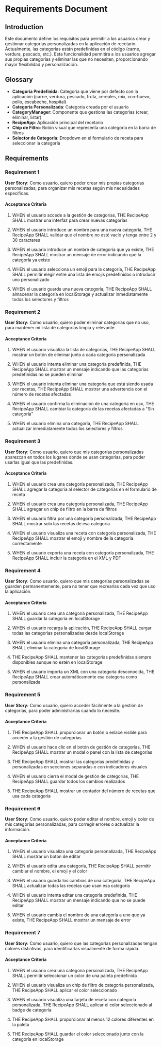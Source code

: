 # Requirements Document

## Introduction

Este documento define los requisitos para permitir a los usuarios crear y gestionar categorías personalizadas en la aplicación de recetario. Actualmente, las categorías están predefinidas en el código (carne, verdura, pescado, etc.). Esta funcionalidad permitirá a los usuarios agregar sus propias categorías y eliminar las que no necesiten, proporcionando mayor flexibilidad y personalización.

## Glossary

- **Categoría Predefinida**: Categoría que viene por defecto con la aplicación (carne, verdura, pescado, fruta, cereales, mix, con-huevo, pollo, escabeche, hospital)
- **Categoría Personalizada**: Categoría creada por el usuario
- **CategoryManager**: Componente que gestiona las categorías (crear, eliminar, listar)
- **RecipeApp**: Aplicación principal del recetario
- **Chip de Filtro**: Botón visual que representa una categoría en la barra de filtros
- **Selector de Categoría**: Dropdown en el formulario de receta para seleccionar la categoría

## Requirements

### Requirement 1

**User Story:** Como usuario, quiero poder crear mis propias categorías personalizadas, para organizar mis recetas según mis necesidades específicas.

#### Acceptance Criteria

1. WHEN el usuario accede a la gestión de categorías, THE RecipeApp SHALL mostrar una interfaz para crear nuevas categorías

2. WHEN el usuario introduce un nombre para una nueva categoría, THE RecipeApp SHALL validar que el nombre no esté vacío y tenga entre 2 y 30 caracteres

3. WHEN el usuario introduce un nombre de categoría que ya existe, THE RecipeApp SHALL mostrar un mensaje de error indicando que la categoría ya existe

4. WHEN el usuario selecciona un emoji para la categoría, THE RecipeApp SHALL permitir elegir entre una lista de emojis predefinidos o introducir uno personalizado

5. WHEN el usuario guarda una nueva categoría, THE RecipeApp SHALL almacenar la categoría en localStorage y actualizar inmediatamente todos los selectores y filtros

### Requirement 2

**User Story:** Como usuario, quiero poder eliminar categorías que no uso, para mantener mi lista de categorías limpia y relevante.

#### Acceptance Criteria

1. WHEN el usuario visualiza la lista de categorías, THE RecipeApp SHALL mostrar un botón de eliminar junto a cada categoría personalizada

2. WHEN el usuario intenta eliminar una categoría predefinida, THE RecipeApp SHALL mostrar un mensaje indicando que las categorías predefinidas no se pueden eliminar

3. WHEN el usuario intenta eliminar una categoría que está siendo usada por recetas, THE RecipeApp SHALL mostrar una advertencia con el número de recetas afectadas

4. WHEN el usuario confirma la eliminación de una categoría en uso, THE RecipeApp SHALL cambiar la categoría de las recetas afectadas a "Sin categoría"

5. WHEN el usuario elimina una categoría, THE RecipeApp SHALL actualizar inmediatamente todos los selectores y filtros

### Requirement 3

**User Story:** Como usuario, quiero que mis categorías personalizadas aparezcan en todos los lugares donde se usan categorías, para poder usarlas igual que las predefinidas.

#### Acceptance Criteria

1. WHEN el usuario crea una categoría personalizada, THE RecipeApp SHALL agregar la categoría al selector de categorías en el formulario de receta

2. WHEN el usuario crea una categoría personalizada, THE RecipeApp SHALL agregar un chip de filtro en la barra de filtros

3. WHEN el usuario filtra por una categoría personalizada, THE RecipeApp SHALL mostrar solo las recetas de esa categoría

4. WHEN el usuario visualiza una receta con categoría personalizada, THE RecipeApp SHALL mostrar el emoji y nombre de la categoría correctamente

5. WHEN el usuario exporta una receta con categoría personalizada, THE RecipeApp SHALL incluir la categoría en el XML y PDF

### Requirement 4

**User Story:** Como usuario, quiero que mis categorías personalizadas se guarden permanentemente, para no tener que recrearlas cada vez que uso la aplicación.

#### Acceptance Criteria

1. WHEN el usuario crea una categoría personalizada, THE RecipeApp SHALL guardar la categoría en localStorage

2. WHEN el usuario recarga la aplicación, THE RecipeApp SHALL cargar todas las categorías personalizadas desde localStorage

3. WHEN el usuario elimina una categoría personalizada, THE RecipeApp SHALL eliminar la categoría de localStorage

4. THE RecipeApp SHALL mantener las categorías predefinidas siempre disponibles aunque no estén en localStorage

5. WHEN el usuario importa un XML con una categoría desconocida, THE RecipeApp SHALL crear automáticamente esa categoría como personalizada

### Requirement 5

**User Story:** Como usuario, quiero acceder fácilmente a la gestión de categorías, para poder administrarlas cuando lo necesite.

#### Acceptance Criteria

1. THE RecipeApp SHALL proporcionar un botón o enlace visible para acceder a la gestión de categorías

2. WHEN el usuario hace clic en el botón de gestión de categorías, THE RecipeApp SHALL mostrar un modal o panel con la lista de categorías

3. THE RecipeApp SHALL mostrar las categorías predefinidas y personalizadas en secciones separadas o con indicadores visuales

4. WHEN el usuario cierra el modal de gestión de categorías, THE RecipeApp SHALL guardar todos los cambios realizados

5. THE RecipeApp SHALL mostrar un contador del número de recetas que usa cada categoría

### Requirement 6

**User Story:** Como usuario, quiero poder editar el nombre, emoji y color de mis categorías personalizadas, para corregir errores o actualizar la información.

#### Acceptance Criteria

1. WHEN el usuario visualiza una categoría personalizada, THE RecipeApp SHALL mostrar un botón de editar

2. WHEN el usuario edita una categoría, THE RecipeApp SHALL permitir cambiar el nombre, el emoji y el color

3. WHEN el usuario guarda los cambios de una categoría, THE RecipeApp SHALL actualizar todas las recetas que usan esa categoría

4. WHEN el usuario intenta editar una categoría predefinida, THE RecipeApp SHALL mostrar un mensaje indicando que no se puede editar

5. WHEN el usuario cambia el nombre de una categoría a uno que ya existe, THE RecipeApp SHALL mostrar un mensaje de error

### Requirement 7

**User Story:** Como usuario, quiero que las categorías personalizadas tengan colores distintivos, para identificarlas visualmente de forma rápida.

#### Acceptance Criteria

1. WHEN el usuario crea una categoría personalizada, THE RecipeApp SHALL permitir seleccionar un color de una paleta predefinida

2. WHEN el usuario visualiza un chip de filtro de categoría personalizada, THE RecipeApp SHALL aplicar el color seleccionado

3. WHEN el usuario visualiza una tarjeta de receta con categoría personalizada, THE RecipeApp SHALL aplicar el color seleccionado al badge de categoría

4. THE RecipeApp SHALL proporcionar al menos 12 colores diferentes en la paleta

5. THE RecipeApp SHALL guardar el color seleccionado junto con la categoría en localStorage
